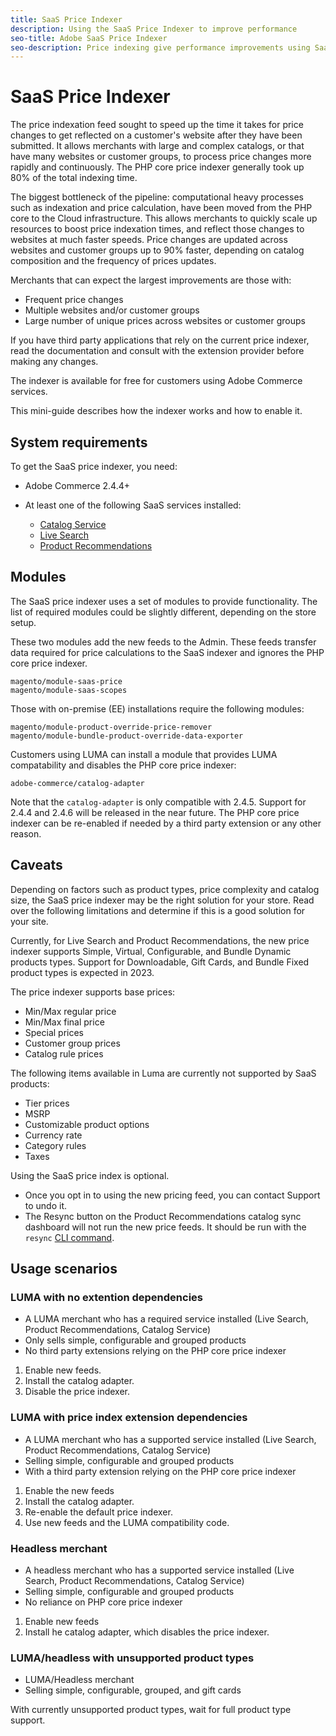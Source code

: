 ```yaml
---
title: SaaS Price Indexer
description: Using the SaaS Price Indexer to improve performance
seo-title: Adobe SaaS Price Indexer
seo-description: Price indexing give performance improvements using SaaS infrastructure
---
```

# SaaS Price Indexer

The price indexation feed sought to speed up the time it takes for price changes to get reflected on a customer's website after they have been submitted. It allows merchants with large and complex catalogs, or that have many websites or customer groups, to process price changes more rapidly and continuously. The PHP core price indexer generally took up 80% of the total indexing time.

The biggest bottleneck of the pipeline: computational heavy processes such as indexation and price calculation, have been moved from the PHP core to the Cloud infrastructure. This allows merchants to quickly scale up resources to boost price indexation times, and reflect those changes to websites at much faster speeds. Price changes are updated across websites and customer groups up to 90% faster, depending on catalog composition and the frequency of prices updates.

Merchants that can expect the largest improvements are those with:

* Frequent price changes
* Multiple websites and/or customer groups
* Large number of unique prices across websites or customer groups

If you have third party applications that rely on the current price indexer, read the documentation and consult with the extension provider before making any changes. 

The indexer is available for free for customers using Adobe Commerce services.

This mini-guide describes how the indexer works and how to enable it.

## System requirements

To get the SaaS price indexer, you need:

* Adobe Commerce 2.4.4+
* At least one of the following SaaS services installed:

    * [Catalog Service](../catalog-service/overview.md)
    * [Live Search](../live-search/guide-overview.md)
    * [Product Recommendations](../product-recommendations/guide-overview.md)

## Modules

The SaaS price indexer uses a set of modules to provide functionality. The list of required modules could be slightly different, depending on the store setup.

These two modules add the new feeds to the Admin. These feeds transfer data required for price calculations to the SaaS indexer and ignores the PHP core price indexer.

```
magento/module-saas-price
magento/module-saas-scopes
```

Those with on-premise (EE) installations require the following modules:

```
magento/module-product-override-price-remover
magento/module-bundle-product-override-data-exporter
```

Customers using LUMA can install a module that provides LUMA compatability and disables the PHP core price indexer:

```
adobe-commerce/catalog-adapter
```

Note that the `catalog-adapter` is only compatible with 2.4.5. Support for 2.4.4 and 2.4.6 will be released in the near future.
The PHP core price indexer can be re-enabled if needed by a third party extension or any other reason.

## Caveats

Depending on factors such as product types, price complexity and catalog size, the SaaS price indexer may be the right solution for your store. Read over the following limitations and determine if this is a good solution for your site.

Currently, for Live Search and Product Recommendations, the new price indexer supports Simple, Virtual, Configurable, and Bundle Dynamic products types.
Support for Downloadable, Gift Cards, and Bundle Fixed product types is expected in 2023.

The price indexer supports base prices:

* Min/Max regular price
* Min/Max final price
* Special prices
* Customer group prices 
* Catalog rule prices

The following items available in Luma are currently not supported by SaaS products:

* Tier prices
* MSRP
* Customizable product options
* Currency rate
* Category rules
* Taxes

Using the SaaS price index is optional.

* Once you opt in to using the new pricing feed, you can contact Support to undo it.
* The Resync button on the Product Recommendations catalog sync dashboard will not run the new price feeds. It should be run with the `resync` [CLI command](https://experienceleague.adobe.com/docs/commerce-merchant-services/user-guides/data-services/catalog-sync.html#resynccmdline).

## Usage scenarios

### LUMA with no extention dependencies

* A LUMA merchant who has a required service installed (Live Search, Product Recommendations, Catalog Service)
* Only sells simple, configurable and grouped products
* No third party extensions relying on the PHP core price indexer

1. Enable new feeds.
1. Install the catalog adapter.
1. Disable the price indexer.

### LUMA with price index extension dependencies

* A LUMA merchant who has a supported service installed (Live Search, Product Recommendations, Catalog Service)
* Selling simple, configurable and grouped products
* With a third party extension relying on the PHP core price indexer

1. Enable the new feeds
1. Install the catalog adapter.
1. Re-enable the default price indexer. 
1. Use new feeds and the LUMA compatibility code.

### Headless merchant

* A headless merchant who has a supported service installed (Live Search, Product Recommendations, Catalog Service)
* Selling simple, configurable and grouped products
* No reliance on PHP core price indexer

1. Enable new feeds
1. Install he catalog adapter, which disables the price indexer.

### LUMA/headless with unsupported product types

* LUMA/Headless merchant
* Selling simple, configurable, grouped, and gift cards

With currently unsupported product types, wait for full product type support.
